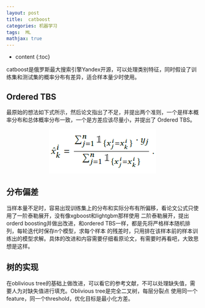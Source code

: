 ```yaml
---
layout: post
title:  catboost
categories: 机器学习
tags:  ML
mathjax: true
---
```


* content
{:toc}

catboost是俄罗斯最大搜索引擎Yandex开源，可以处理类别特征，同时假设了训练集和测试集的概率分布有差异，适合样本量少时使用。





## Ordered TBS

最原始的想法如下式所示，然后论文指出了不足，并提出两个准则，一个是样本概率分布和总体概率分布一致，一个是方差应该尽量小，并提出了
Ordered TBS。

<div align="center"><img src="/photoes/2018/catboost.png" /></div>

## 分布偏差

当样本量不足时，容易出现训练集上的分布和实际分布有所偏移，看论文公式只使用了一阶泰勒展开，没有像xgboost和lightgbm那样使用
二阶泰勒展开，提出orderd boosting并做出改进，和ordered TBS一样，都是先将严格样本随机排列，每轮迭代时保存n个模型，求每个样本
的残差时，只用排在该样本前的样本训练出的模型求解。具体的改进和内容需要仔细看原论文，有需要时再看吧，大致思想是这样。

## 树的实现

在oblivious tree的基础上做改进，可以看它的参考文献，不可以处理缺失值，需要人为对缺失值进行填充。Oblivious tree是完全二叉树，每层分裂点
使用同一个feature，同一个threshold，优化目标是最小化方差。


